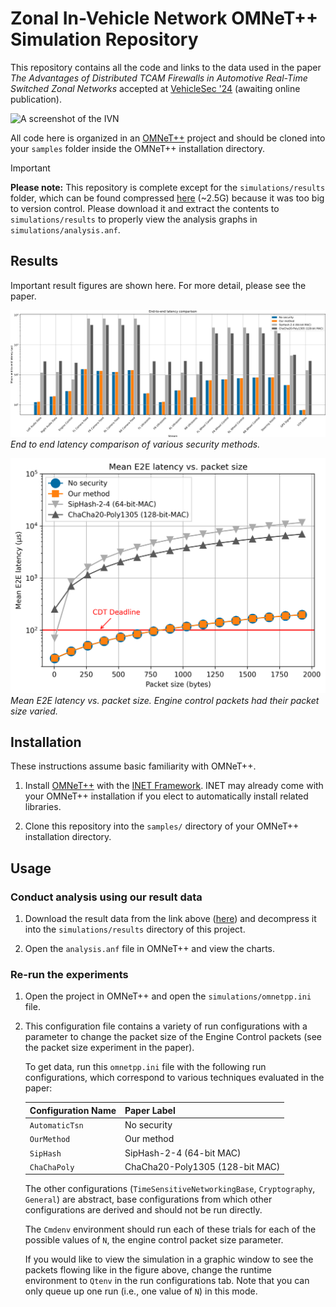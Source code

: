 # Zonal In-Vehicle Network OMNeT++ Simulation Repository

This repository contains all the code and links to the data
used in the paper _The Advantages of Distributed TCAM Firewalls
in Automotive Real-Time Switched Zonal Networks_ accepted
at [VehicleSec '24](https://www.ndss-symposium.org/ndss2024/co-located-events/vehiclesec/) (awaiting online publication).

![A screenshot of the IVN](./doc/simulation.gif)

All code here is organized in an 
[OMNeT++](https://omnetpp.org/) project and should be cloned into
your `samples` folder inside the OMNeT++ installation directory.

> [!IMPORTANT]
> **Please note:** This repository is complete except for the 
> `simulations/results` folder, which can be found compressed
> [here](https://drive.google.com/file/d/1Piy0YkufO3zVEJj4RluBtfzgrMDDdr5k/view?usp=sharing) (~2.5G) because it was too big to version control. Please
> download it and extract the contents to `simulations/results` to
> properly view the analysis graphs in `simulations/analysis.anf`.

## Results

Important result figures are shown here. For more detail, please
see the paper.

![E2E latency comparison](./simulations/e2e%20latency%20comparison.png)
*End to end latency comparison of various security methods.*

![Mean E2E latency vs. packet size](./simulations/latency_lines.png)
*Mean E2E latency vs. packet size. Engine control packets had their packet
size varied.*

## Installation

These instructions assume basic familiarity with OMNeT++.

1. Install [OMNeT++](https://omnetpp.org/) with the
    [INET Framework](https://inet.omnetpp.org/). INET may already
    come with your OMNeT++ installation if you elect to automatically
    install related libraries. 

2. Clone this repository into the `samples/` directory of your 
   OMNeT++ installation directory.

## Usage

### Conduct analysis using our result data

1. Download the result data from the link above ([here](https://drive.google.com/file/d/1Piy0YkufO3zVEJj4RluBtfzgrMDDdr5k/view?usp=sharing)) and 
   decompress it into the `simulations/results` directory of this project.

2. Open the `analysis.anf` file in OMNeT++ and view the charts.

### Re-run the experiments

1. Open the project in OMNeT++ and open the `simulations/omnetpp.ini` file. 

2. This configuration file contains a variety of run configurations with
   a parameter to change the packet size of the Engine Control packets
   (see the packet size experiment in the paper). 

   To get data, run this `omnetpp.ini` file with the following run
   configurations, which correspond to various techniques evaluated
   in the paper:

   |Configuration Name|Paper Label|
   |------------------|-----------|
   | `AutomaticTsn`     | No security |
   | `OurMethod`        | Our method  |
   | `SipHash`          | SipHash-2-4 (64-bit MAC) | 
   | `ChaChaPoly`       | ChaCha20-Poly1305 (128-bit MAC) |

   The other configurations (`TimeSensitiveNetworkingBase`, 
   `Cryptography`, `General`) are abstract, base configurations from
   which other configurations are derived and should not be run directly. 

   The `Cmdenv` environment should run each of these trials for each of
   the possible values of `N`, the engine control packet size parameter.
   
   If you would like to view the simulation in a graphic window to see
   the packets flowing like in the figure above, change the runtime 
   environment to `Qtenv` in the
   run configurations tab. Note that you can only queue up one run (i.e.,
   one value of `N`) in this mode.
